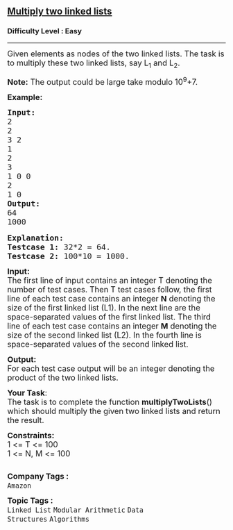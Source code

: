 <h2><a href="https://www.geeksforgeeks.org/problems/multiply-two-linked-lists/1">Multiply two linked lists</a></h2><h3>Difficulty Level : Easy</h3><hr><div class="problems_problem_content__Xm_eO"><p><span style="font-size:18px">Given elements as nodes of the two linked lists. The task is to multiply these two linked lists, say L<sub>1</sub> and L<sub>2</sub>.&nbsp;</span></p>

<p><span style="font-size:18px"><strong>Note:</strong> The output could be large take&nbsp;modulo 10<sup>9</sup>+7.</span></p>

<p><span style="font-size:18px"><strong>Example:</strong></span></p>

<pre><span style="font-size:18px"><strong>Input:</strong>
2
2
3 2
1
2
3
1 0 0
2
1 0<strong> </strong></span><span style="font-size:18px"><strong>
Output:</strong>
64
1000</span>

<span style="font-size:18px"><strong>Explanation:
Testcase 1:</strong> 32*2 = 64.</span><span style="font-size:18px"><strong>
Testcase 2:</strong> 100*10 = 1000.</span></pre>

<p><span style="font-size:18px"><strong>Input:</strong><br>
The first line of input contains an integer T denoting the number of test cases. Then T test cases follow, the first line of each test case contains an&nbsp;integer <strong>N</strong> denoting the size of the first linked list (L1). In the next&nbsp;line&nbsp;are the space-separated values of the first linked list. The third line&nbsp;of each test case contains an integer <strong>M</strong> denoting the size of the second linked list (L2). In the fourth line is space-separated values of the second linked list.</span></p>

<p><span style="font-size:18px"><strong>Output:</strong><br>
For each test case output will be an integer denoting the product of the two linked lists.</span></p>

<p><span style="font-size:18px"><strong>Your Task</strong>:<br>
The task is to complete the function&nbsp;<strong>multiplyTwoLists</strong>() which should multiply the given two linked lists and return the result.</span></p>

<p><span style="font-size:18px"><strong>Constraints:</strong><br>
1 &lt;= T &lt;= 100<br>
1 &lt;= N, M&nbsp;&lt;= 100</span><br>
&nbsp;</p>
</div><p><span style=font-size:18px><strong>Company Tags : </strong><br><code>Amazon</code>&nbsp;<br><p><span style=font-size:18px><strong>Topic Tags : </strong><br><code>Linked List</code>&nbsp;<code>Modular Arithmetic</code>&nbsp;<code>Data Structures</code>&nbsp;<code>Algorithms</code>&nbsp;
